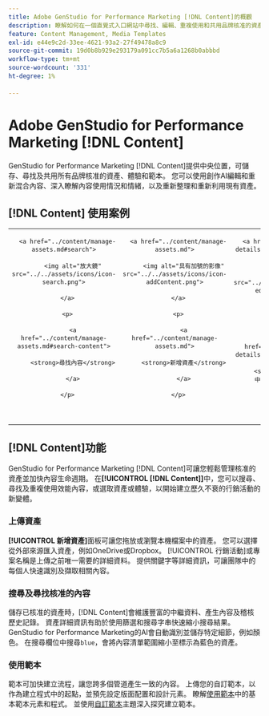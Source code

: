 ```yaml
---
title: Adobe GenStudio for Performance Marketing [!DNL Content]的概觀
description: 瞭解如何在一個直覺式入口網站中尋找、編輯、重複使用和共用品牌核准的資產。
feature: Content Management, Media Templates
exl-id: e44e9c2d-33ee-4621-93a2-27f49478a8c9
source-git-commit: 19d0b8b929e293179a091cc7b5a6a1268b0abbbd
workflow-type: tm+mt
source-wordcount: '331'
ht-degree: 1%

---
```


# Adobe GenStudio for Performance Marketing [!DNL Content]

GenStudio for Performance Marketing [!DNL Content]提供中央位置，可儲存、尋找及共用所有品牌核准的資產、體驗和範本。 您可以使用創作AI編輯和重新混合內容、深入瞭解內容使用情況和情緒，以及重新整理和重新利用現有資產。

## [!DNL Content] 使用案例

<table style="table-layout:fixed">

<tr style="border: 0;">

   <td align="center" valign="top" width="100">

      <a href="../content/manage-assets.md#search">

         <img alt="放大鏡" src="../../assets/icons/icon-search.png">

      </a>

      <p>

         <a href="../content/manage-assets.md#search-content">

         <strong>尋找內容</strong>

         </a>

      </p>

   </td>

   <td align="center" valign="top" width="100">

      <a href="../content/manage-assets.md">

         <img alt="具有加號的影像" src="../../assets/icons/icon-addContent.png">

      </a>

      <p>

         <a href="../content/manage-assets.md">

         <strong>新增資產</strong>

         </a>

      </p>

   </td>

   <td align="center" valign="top" width="100">

      <a href="../content/asset-details.md#edit-in-express">

         <img alt="在Adobe Express中編輯" src="../../assets/icons/icon-editExpress.png">

      </a>

      <p>

         <a href="../content/asset-details.md#edit-in-express">

         <strong>在Adobe Express中編輯資產</strong>

         </a>

      </p>

   </td>

   <td align="center" valign="top" width="100">

      <a href="../content/customize-template.md">

         <img alt="在資產上加亮螺栓" src="../../assets/icons/icon-template.png">

      </a>

      <p>

         <a href="../content/customize-template.md">

         <strong>自訂範本</strong>

         </a>

      </p>

   </td>

   <td align="center" valign="top" width="100">

      <a href="../content/use-templates.md">

         <img alt="使用加號在資產上加亮螺栓" src="../../assets/icons/icon-addTemplate.png">

      </a>

      <p>

         <a href="../content/use-templates.md#upload-a-template">

         <strong>上傳範本</strong>

         </a>

      </p>

   </td>

</tr>

</table>

## [!DNL Content]功能

GenStudio for Performance Marketing [!DNL Content]可讓您輕鬆管理核准的資產並加快內容生命週期。 在&#x200B;**[!UICONTROL [!DNL Content]]**&#x200B;中，您可以搜尋、尋找及重複使用效能內容，或選取資產或體驗，以開始建立歷久不衰的行銷活動的新變體。

### 上傳資產

**[!UICONTROL 新增資產]**&#x200B;面板可讓您拖放或瀏覽本機檔案中的資產。 您可以選擇從外部來源匯入資產，例如OneDrive或Dropbox。 [!UICONTROL 行銷活動]或專案名稱是上傳之前唯一需要的詳細資料。 提供關鍵字等詳細資訊，可讓團隊中的每個人快速識別及擷取相關內容。

### 搜尋及尋找核准的內容

儲存已核准的資產時，[!DNL Content]會維護豐富的中繼資料、產生內容及稽核歷史記錄。 資產詳細資訊有助於使用篩選和搜尋字串快速縮小搜尋結果。 GenStudio for Performance Marketing的AI會自動識別並儲存特定細節，例如顏色。 在搜尋欄位中搜尋`blue`，會將內容清單範圍縮小至標示為藍色的資產。

### 使用範本

範本可加快建立流程，讓您跨多個管道產生一致的內容。 上傳您的自訂範本，以作為建立程式中的起點，並預先設定版面配置和設計元素。 瞭解[使用範本](use-templates.md)中的基本範本元素和程式。 並使用[自訂範本](customize-template.md)主題深入探究建立範本。
